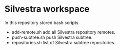 Silvestra workspace
=============

In this repository stored bash scripts.

  * add-remote.sh add all Silvestra repository remotes.
  * push-subtree.sh push Silvestra subtree.
  * repositories.sh list of Silvestra subtree repositories.